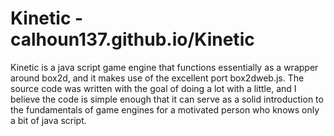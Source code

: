 Kinetic - calhoun137.github.io/Kinetic
=============

Kinetic is a java script game engine that functions essentially as a wrapper around box2d, and it makes use of the excellent port box2dweb.js.  The source code was written with the goal of doing a lot with a little, and I believe the code is simple enough that it can serve as a solid introduction to the fundamentals of game engines for a motivated person who knows only a bit of java script.
